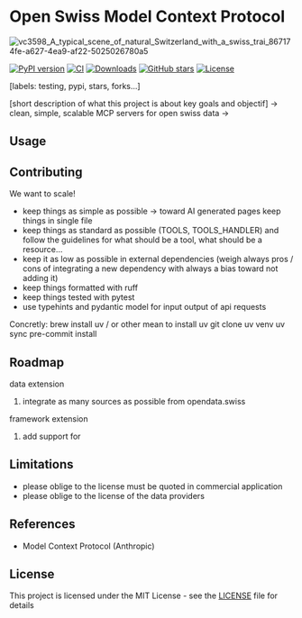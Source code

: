 # Open Swiss Model Context Protocol

![vc3598_A_typical_scene_of_natural_Switzerland_with_a_swiss_trai_867174fe-a627-4ea9-af22-5025026780a5](https://github.com/user-attachments/assets/7f105fa3-1db4-411b-aee4-448e268fc0a6)

[![PyPI version](https://badge.fury.io/py/osmcp.svg)](https://badge.fury.io/py/osmcp)
[![CI](https://github.com/grll/OpenSwissMCP/actions/workflows/ci.yml/badge.svg)](https://github.com/grll/OpenSwissMCP/actions/workflows/ci.yml)
[![Downloads](https://pepy.tech/badge/osmcp)](https://pepy.tech/project/osmcp)
[![GitHub stars](https://img.shields.io/github/stars/grll/OpenSwissMCP.svg)](https://github.com/grll/OpenSwissMCP/stargazers)
[![License](https://img.shields.io/github/license/grll/OpenSwissMCP.svg)](https://github.com/grll/OpenSwissMCP/blob/main/LICENSE)

[labels: testing, pypi, stars, forks...]

[short description of what this project is about key goals and objectif]
-> clean, simple, scalable MCP servers for open swiss data
->

## Usage

## Contributing

We want to scale!

* keep things as simple as possible -> toward AI generated pages keep things in single file
* keep things as standard as possible (TOOLS, TOOLS_HANDLER) and follow the guidelines for what should be a tool, what should be a resource...
* keep it as low as possible in external dependencies (weigh always pros / cons of integrating a new dependency with always a bias toward not adding it)
* keep things formatted with ruff
* keep things tested with pytest
* use typehints and pydantic model for input output of api requests

Concretly:
brew install uv / or other mean to install uv
git clone
uv venv
uv sync
pre-commit install
## Roadmap

data extension
1. integrate as many sources as possible from opendata.swiss

framework extension
1. add support for 

## Limitations
* please oblige to the license must be quoted in commercial application
* please oblige to the license of the data providers

## References
* Model Context Protocol (Anthropic)

## License

This project is licensed under the MIT License - see the [LICENSE](LICENSE) file for details
